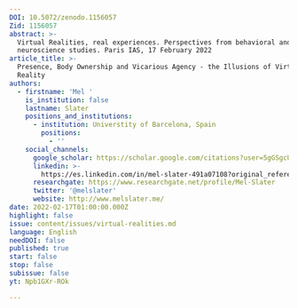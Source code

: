 ```yaml
---
DOI: 10.5072/zenodo.1156057
Zid: 1156057
abstract: >-
  Virtual Realities, real experiences. Perspectives from behavioral and
  neuroscience studies. Paris IAS, 17 February 2022
article_title: >-
  Presence, Body Ownership and Vicarious Agency - the Illusions of Virtual
  Reality
authors:
  - firstname: 'Mel '
    is_institution: false
    lastname: Slater
    positions_and_institutions:
      - institution: Universtity of Barcelona, Spain
        positions:
          - ''
    social_channels:
      google_scholar: https://scholar.google.com/citations?user=5gGSgcUAAAAJ&hl=fr
      linkedin: >-
        https://es.linkedin.com/in/mel-slater-491a07108?original_referer=https%3A%2F%2Fwww.google.com%2F
      researchgate: https://www.researchgate.net/profile/Mel-Slater
      twitter: '@melslater'
      website: http://www.melslater.me/
date: 2022-02-17T01:00:00.000Z
highlight: false
issue: content/issues/virtual-realities.md
language: English
needDOI: false
published: true
start: false
stop: false
subissue: false
yt: Npb1GXr-ROk

---
```


<Youtube yt="Npb1GXr-ROk" caption="Presence, Body Ownership and Vicarious Agency - the Illusions of Virtual Reality" start="false" stop="false"></Youtube>